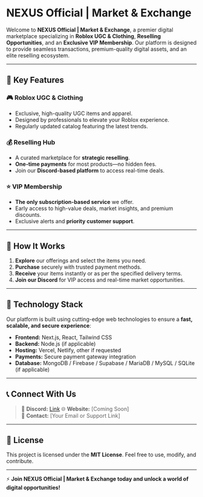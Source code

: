 # NEXUS Official | Market & Exchange

Welcome to **NEXUS Official | Market & Exchange**, a premier digital marketplace specializing in **Roblox UGC & Clothing**, **Reselling Opportunities**, and an **Exclusive VIP Membership**. Our platform is designed to provide seamless transactions, premium-quality digital assets, and an elite reselling ecosystem.

---

## 🚀 Key Features

### 🎮 Roblox UGC & Clothing
- Exclusive, high-quality UGC items and apparel.
- Designed by professionals to elevate your Roblox experience.
- Regularly updated catalog featuring the latest trends.

### 💰 Reselling Hub
- A curated marketplace for **strategic reselling**.
- **One-time payments** for most products—no hidden fees.
- Join our **Discord-based platform** to access real-time deals.

### ⭐ VIP Membership
- **The only subscription-based service** we offer.
- Early access to high-value deals, market insights, and premium discounts.
- Exclusive alerts and **priority customer support**.

---

## 📌 How It Works
1. **Explore** our offerings and select the items you need.
2. **Purchase** securely with trusted payment methods.
3. **Receive** your items instantly or as per the specified delivery terms.
4. **Join our Discord** for VIP access and real-time market opportunities.

---

## 🔧 Technology Stack
Our platform is built using cutting-edge web technologies to ensure a **fast, scalable, and secure experience**:
- **Frontend:** Next.js, React, Tailwind CSS
- **Backend:** Node.js (if applicable)
- **Hosting:** Vercel, Netlify, other if requested
- **Payments:** Secure payment gateway integration
- **Database:** MongoDB / Firebase / Supabase / MariaDB / MySQL / SQLite (if applicable)

---

## 📞 Connect With Us
> 💬 **Discord:** [Link](https://discord.gg/5Uqba9bt2N)
> 🌐 **Website:** [Coming Soon]  
> 📧 **Contact:** [Your Email or Support Link]  

---

## 📄 License
This project is licensed under the **MIT License**. Feel free to use, modify, and contribute.

---

⚡ **Join NEXUS Official | Market & Exchange today and unlock a world of digital opportunities!**

